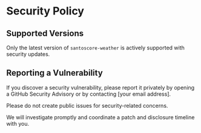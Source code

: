 # Security Policy

## Supported Versions

Only the latest version of `santoscore-weather` is actively supported with security updates.

## Reporting a Vulnerability

If you discover a security vulnerability, please report it privately by opening a GitHub Security Advisory or by contacting [your email address].

Please do not create public issues for security-related concerns.

We will investigate promptly and coordinate a patch and disclosure timeline with you.
